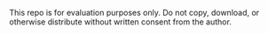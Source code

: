 This repo is for evaluation purposes only. Do not copy, download, or otherwise distribute without written consent from the author. 
